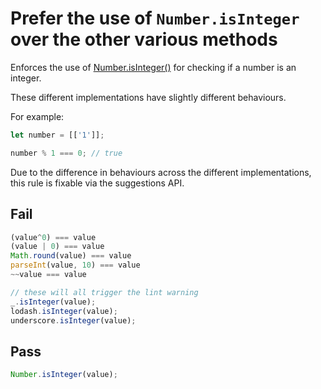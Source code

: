 # Prefer the use of `Number.isInteger` over the other various methods

Enforces the use of [Number.isInteger()](https://developer.mozilla.org/en-US/docs/Web/JavaScript/Reference/Global_Objects/Number/isInteger) for checking if a number is an integer.

These different implementations have slightly different behaviours.

For example:

```js
let number = [['1']];

number % 1 === 0; // true
```

Due to the difference in behaviours across the different implementations, this rule is fixable via the suggestions API.

## Fail

```js
(value^0) === value
(value | 0) === value
Math.round(value) === value
parseInt(value, 10) === value
~~value === value

// these will all trigger the lint warning
_.isInteger(value);
lodash.isInteger(value);
underscore.isInteger(value);
```

## Pass

```js
Number.isInteger(value);
```
